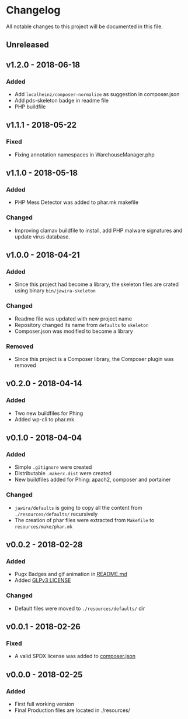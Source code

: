 Changelog
=========

All notable changes to this project will be documented in this file.

<!---
Types of changes:
### Added       for new features.
### Changed     for changes in existing functionality.
### Deprecated  for soon-to-be removed features.
### Removed     for now removed features.
### Fixed       for any bug fixes.
### Security    in case of vulnerabilities.
-->

Unreleased
----------

v1.2.0 - 2018-06-18
-------------------

### Added

- Add `localheinz/composer-normalize` as suggestion in composer.json
- Add pds-skeleton badge in readme file
- PHP buildfile

v1.1.1 - 2018-05-22
-------------------

### Fixed

- Fixing annotation namespaces in WarehouseManager.php

v1.1.0 - 2018-05-18
-------------------

### Added

- PHP Mess Detector was added to phar.mk makefile

### Changed

- Improving clamav buildfile to install, add PHP malware signatures and update
virus database.

v1.0.0 - 2018-04-21
-------------------

### Added

- Since this project had become a library, the skeleton files are crated using 
binary `bin/jawira-skeleton`

### Changed

- Readme file was updated with new project name
- Repository changed its name from `defaults` to `skeleton`
- Composer.json was modified to become a library

### Removed

- Since this project is a Composer library, the Composer plugin was removed

v0.2.0 - 2018-04-14
-------------------

### Added

- Two new buildfiles for Phing
- Added wp-cli to phar.mk

v0.1.0 - 2018-04-04
-------------------

### Added

- Simple `.gitignore` were created
- Distributable `.makerc.dist` were created
- New buildfiles added for Phing: apach2, composer and portainer

### Changed

- `jawira/defaults` is going to copy all the content from `./resources/defaults/` 
recursively
- The creation of phar files were extracted from `Makefile` to `resources/make/phar.mk`


v0.0.2 - 2018-02-28
-------------------

### Added

- Pugx Badges and gif animation in [README.md](./README.md)
- Added [GLPv3 LICENSE](resources/warehouse/LICENSE) 

### Changed

- Default files were moved to `./resources/defaults/` dir

v0.0.1 - 2018-02-26
-------------------

### Fixed

- A valid SPDX license was added to [composer.json](./composer.json)

v0.0.0 - 2018-02-25
-------------------

### Added

- First full working version
- Final Production files are located in ./resources/
